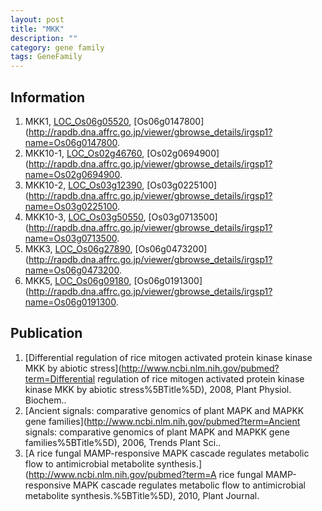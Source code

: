 ```yaml
---
layout: post
title: "MKK"
description: ""
category: gene family
tags: GeneFamily
---
```


## Information
1. MKK1, [LOC_Os06g05520](http://rice.plantbiology.msu.edu/cgi-bin/ORF_infopage.cgi?orf=LOC_Os06g05520), [Os06g0147800](http://rapdb.dna.affrc.go.jp/viewer/gbrowse_details/irgsp1?name=Os06g0147800.
2. MKK10-1, [LOC_Os02g46760](http://rice.plantbiology.msu.edu/cgi-bin/ORF_infopage.cgi?orf=LOC_Os02g46760), [Os02g0694900](http://rapdb.dna.affrc.go.jp/viewer/gbrowse_details/irgsp1?name=Os02g0694900.
3. MKK10-2, [LOC_Os03g12390](http://rice.plantbiology.msu.edu/cgi-bin/ORF_infopage.cgi?orf=LOC_Os03g12390), [Os03g0225100](http://rapdb.dna.affrc.go.jp/viewer/gbrowse_details/irgsp1?name=Os03g0225100.
4. MKK10-3, [LOC_Os03g50550](http://rice.plantbiology.msu.edu/cgi-bin/ORF_infopage.cgi?orf=LOC_Os03g50550), [Os03g0713500](http://rapdb.dna.affrc.go.jp/viewer/gbrowse_details/irgsp1?name=Os03g0713500.
5. MKK3, [LOC_Os06g27890](http://rice.plantbiology.msu.edu/cgi-bin/ORF_infopage.cgi?orf=LOC_Os06g27890), [Os06g0473200](http://rapdb.dna.affrc.go.jp/viewer/gbrowse_details/irgsp1?name=Os06g0473200.
6. MKK5, [LOC_Os06g09180](http://rice.plantbiology.msu.edu/cgi-bin/ORF_infopage.cgi?orf=LOC_Os06g09180), [Os06g0191300](http://rapdb.dna.affrc.go.jp/viewer/gbrowse_details/irgsp1?name=Os06g0191300.

## Publication
1. [Differential regulation of rice mitogen activated protein kinase kinase MKK by abiotic stress](http://www.ncbi.nlm.nih.gov/pubmed?term=Differential regulation of rice mitogen activated protein kinase kinase MKK by abiotic stress%5BTitle%5D), 2008, Plant Physiol. Biochem..
2. [Ancient signals: comparative genomics of plant MAPK and MAPKK gene families](http://www.ncbi.nlm.nih.gov/pubmed?term=Ancient signals: comparative genomics of plant MAPK and MAPKK gene families%5BTitle%5D), 2006, Trends Plant Sci..
3. [A rice fungal MAMP-responsive MAPK cascade regulates metabolic flow to antimicrobial metabolite synthesis.](http://www.ncbi.nlm.nih.gov/pubmed?term=A rice fungal MAMP-responsive MAPK cascade regulates metabolic flow to antimicrobial metabolite synthesis.%5BTitle%5D), 2010, Plant Journal.


